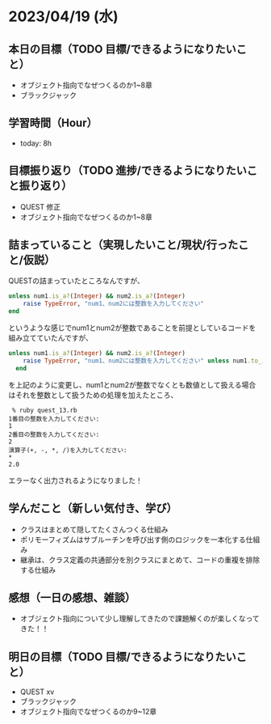 # 2023/04/19 (水)

## 本日の目標（TODO 目標/できるようになりたいこと）

- オブジェクト指向でなぜつくるのか1~8章
- ブラックジャック

## 学習時間（Hour）

- today: 8h

## 目標振り返り（TODO 進捗/できるようになりたいこと振り返り）

- QUEST 修正
- オブジェクト指向でなぜつくるのか1~8章

## 詰まっていること（実現したいこと/現状/行ったこと/仮説）
QUESTの詰まっていたところなんですが、

```ruby
unless num1.is_a?(Integer) && num2.is_a?(Integer)
    raise TypeError, "num1、num2には整数を入力してください"
end
```
というような感じでnum1とnum2が整数であることを前提としているコードを組み立てていたんですが、

```ruby 
unless num1.is_a?(Integer) && num2.is_a?(Integer)
    raise TypeError, "num1、num2には整数を入力してください" unless num1.to_i == num1 && num2.to_i == num2
  end
```
を上記のように変更し、num1とnum2が整数でなくとも数値として扱える場合はそれを整数として扱うための処理を加えたところ、
```
 % ruby quest_13.rb
1番目の整数を入力してください:
1
2番目の整数を入力してください:
2
演算子(+, -, *, /)を入力してください:
*
2.0
```
エラーなく出力されるようになりました！

## 学んだこと（新しい気付き、学び）

- クラスはまとめて隠してたくさんつくる仕組み
- ポリモーフィズムはサブルーチンを呼び出す側のロジックを一本化する仕組み
- 継承は、クラス定義の共通部分を別クラスにまとめて、コードの重複を排除する仕組み

## 感想（一日の感想、雑談）

- オブジェクト指向について少し理解してきたので課題解くのが楽しくなってきた！！

## 明日の目標（TODO 目標/できるようになりたいこと）

- QUEST xv
- ブラックジャック
- オブジェクト指向でなぜつくるのか9~12章